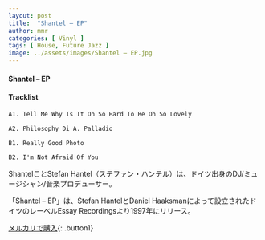```yaml
---
layout: post
title:  "Shantel – EP"
author: mmr
categories: [ Vinyl ]
tags: [ House, Future Jazz ]
image: ../assets/images/Shantel – EP.jpg
---
```


#### Shantel – EP

#### Tracklist
```md
A1. Tell Me Why Is It Oh So Hard To Be Oh So Lovely

A2. Philosophy Di A. Palladio

B1. Really Good Photo

B2. I'm Not Afraid Of You
```

ShantelことStefan Hantel（ステファン・ハンテル）は、ドイツ出身のDJ/ミュージシャン/音楽プロデューサー。

「Shantel – EP」は、Stefan HantelとDaniel Haaksmanによって設立されたドイツのレーベルEssay Recordingsより1997年にリリース。

[メルカリで購入](https://jp.mercari.com/item/m66346340732){: .button1}

